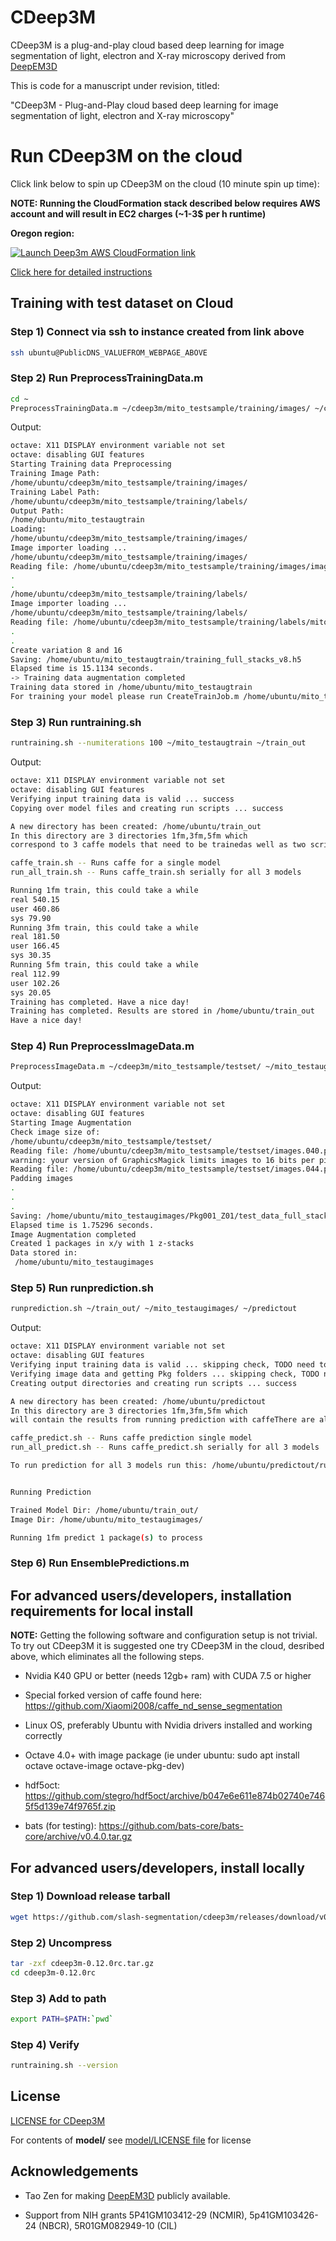 [aws]: https://aws.amazon.com/
[deepem3d]: https://github.com/divelab/deepem3d
[deep3mviaaws]: https://github.com/slash-segmentation/cdeep3m/wiki/Running-Deep3m-via-AWS-CloudFormation
[divelablicense]: https://github.com/slash-segmentation/cdeep3m/blob/master/model/LICENSE
[license]: https://github.com/slash-segmentation/cdeep3m/blob/master/LICENSE

# CDeep3M

CDeep3M is a plug-and-play cloud based deep learning for image segmentation of light, electron and X-ray microscopy derived from [DeepEM3D][deepem3d]

This is code for a manuscript under revision, titled: 

"CDeep3M - Plug-and-Play cloud based deep learning for image segmentation of light, electron and X-ray microscopy"

# Run CDeep3M on the cloud

Click link below to spin up CDeep3M on the cloud (10 minute spin up time):

**NOTE: Running the CloudFormation stack described below requires AWS account and will result in EC2 charges (~1-3$ per h runtime)**

**Oregon region:**

[![Launch Deep3m AWS CloudFormation link](https://s3.amazonaws.com/cloudformation-examples/cloudformation-launch-stack.png)](https://console.aws.amazon.com/cloudformation/home?region=us-west-2#/stacks/new?stackName=cdeep3m-stack-0-12-0rc4&templateURL=https://s3-us-west-2.amazonaws.com/cdeep3m-releases/0.12.0rc4/cdeep3m_0.12.0rc4_basic_cloudformation.json)


[Click here for detailed instructions][deep3mviaaws]

## Training with test dataset on Cloud

### Step 1) Connect via ssh to instance created from link above

```Bash
ssh ubuntu@PublicDNS_VALUEFROM_WEBPAGE_ABOVE
```

### Step 2) Run PreprocessTrainingData.m

```Bash
cd ~
PreprocessTrainingData.m ~/cdeep3m/mito_testsample/training/images/ ~/cdeep3m/mito_testsample/training/labels/ ~/mito_testaugtrain

```

Output:

```Bash
octave: X11 DISPLAY environment variable not set
octave: disabling GUI features
Starting Training data Preprocessing
Training Image Path:
/home/ubuntu/cdeep3m/mito_testsample/training/images/
Training Label Path:
/home/ubuntu/cdeep3m/mito_testsample/training/labels/
Output Path:
/home/ubuntu/mito_testaugtrain
Loading:
/home/ubuntu/cdeep3m/mito_testsample/training/images/
Image importer loading ... 
/home/ubuntu/cdeep3m/mito_testsample/training/images/
Reading file: /home/ubuntu/cdeep3m/mito_testsample/training/images/images.010.png
.
.
/home/ubuntu/cdeep3m/mito_testsample/training/labels/
Image importer loading ... 
/home/ubuntu/cdeep3m/mito_testsample/training/labels/
Reading file: /home/ubuntu/cdeep3m/mito_testsample/training/labels/mitos_3D.010.png
.
.
Create variation 8 and 16
Saving: /home/ubuntu/mito_testaugtrain/training_full_stacks_v8.h5
Elapsed time is 15.1134 seconds.
-> Training data augmentation completed
Training data stored in /home/ubuntu/mito_testaugtrain
For training your model please run CreateTrainJob.m /home/ubuntu/mito_testaugtrain <desired output directory>
```


### Step 3) Run runtraining.sh 

```Bash
runtraining.sh --numiterations 100 ~/mito_testaugtrain ~/train_out
```

Output:

```Bash
octave: X11 DISPLAY environment variable not set
octave: disabling GUI features
Verifying input training data is valid ... success
Copying over model files and creating run scripts ... success

A new directory has been created: /home/ubuntu/train_out
In this directory are 3 directories 1fm,3fm,5fm which
correspond to 3 caffe models that need to be trainedas well as two scripts:

caffe_train.sh -- Runs caffe for a single model
run_all_train.sh -- Runs caffe_train.sh serially for all 3 models

Running 1fm train, this could take a while
real 540.15
user 460.86
sys 79.90
Running 3fm train, this could take a while
real 181.50
user 166.45
sys 30.35
Running 5fm train, this could take a while
real 112.99
user 102.26
sys 20.05
Training has completed. Have a nice day!
Training has completed. Results are stored in /home/ubuntu/train_out
Have a nice day!
```

### Step 4) Run PreprocessImageData.m

```Bash
PreprocessImageData.m ~/cdeep3m/mito_testsample/testset/ ~/mito_testaugimages
```

Output:

```Bash
octave: X11 DISPLAY environment variable not set
octave: disabling GUI features
Starting Image Augmentation
Check image size of: 
/home/ubuntu/cdeep3m/mito_testsample/testset/
Reading file: /home/ubuntu/cdeep3m/mito_testsample/testset/images.040.png
warning: your version of GraphicsMagick limits images to 16 bits per pixel
Reading file: /home/ubuntu/cdeep3m/mito_testsample/testset/images.044.png
Padding images
.
.
.
Saving: /home/ubuntu/mito_testaugimages/Pkg001_Z01/test_data_full_stacks_v16.h5
Elapsed time is 1.75296 seconds.
Image Augmentation completed
Created 1 packages in x/y with 1 z-stacks
Data stored in:
 /home/ubuntu/mito_testaugimages
```

### Step 5) Run runprediction.sh

```Bash
runprediction.sh ~/train_out/ ~/mito_testaugimages/ ~/predictout
```

Output:

```Bash
octave: X11 DISPLAY environment variable not set
octave: disabling GUI features
Verifying input training data is valid ... skipping check, TODO need to fix this.
Verifying image data and getting Pkg folders ... skipping check, TODO need to fix this.
Creating output directories and creating run scripts ... success

A new directory has been created: /home/ubuntu/predictout
In this directory are 3 directories 1fm,3fm,5fm which
will contain the results from running prediction with caffeThere are also two scripts:

caffe_predict.sh -- Runs caffe prediction single model
run_all_predict.sh -- Runs caffe_predict.sh serially for all 3 models

To run prediction for all 3 models run this: /home/ubuntu/predictout/run_all_predict.sh


Running Prediction

Trained Model Dir: /home/ubuntu/train_out/
Image Dir: /home/ubuntu/mito_testaugimages/

Running 1fm predict 1 package(s) to process

```

### Step 6) Run EnsemblePredictions.m



## For advanced users/developers, installation requirements for local install

**NOTE:** Getting the following software and configuration setup is not trivial. To try out CDeep3M it is suggested one try CDeep3M in the cloud, desribed above, which eliminates all the following steps.

* Nvidia K40 GPU or better (needs 12gb+ ram) with CUDA 7.5 or higher

* Special forked version of caffe found here: https://github.com/Xiaomi2008/caffe_nd_sense_segmentation

* Linux OS, preferably Ubuntu with Nvidia drivers installed and working correctly

* Octave 4.0+ with image package (ie under ubuntu: sudo apt install octave octave-image octave-pkg-dev)

* hdf5oct: https://github.com/stegro/hdf5oct/archive/b047e6e611e874b02740e7465f5d139e74f9765f.zip

* bats (for testing): https://github.com/bats-core/bats-core/archive/v0.4.0.tar.gz

## For advanced users/developers, install locally

### Step 1) Download release tarball

```Bash
wget https://github.com/slash-segmentation/cdeep3m/releases/download/v0.12.0rc/cdeep3m-0.12.0rc.tar.gz
```

### Step 2) Uncompress 

```Bash
tar -zxf cdeep3m-0.12.0rc.tar.gz
cd cdeep3m-0.12.0rc
```

### Step 3) Add to path

```Bash
export PATH=$PATH:`pwd`
```

### Step 4) Verify

```Bash
runtraining.sh --version
```

## License

[LICENSE for CDeep3M][license]

For contents of **model/** see [model/LICENSE file][divelablicense] for license


## Acknowledgements

* Tao Zen for making [DeepEM3D][deepem3d] publicly available.

* Support from NIH grants 5P41GM103412-29 (NCMIR), 5p41GM103426-24 (NBCR), 5R01GM082949-10 (CIL)

